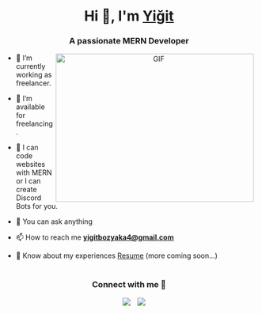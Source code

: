 <h1 align="center">Hi 👋, I'm <a href="https://yigitbozyaka.com" target="blank">
Yiğit</a></h1>
<h3 align="center">A passionate MERN Developer</h3>


<a target="_blank" align="center">
  <img align="right" top="500" height="300" width="400" alt="GIF" src="https://media.giphy.com/media/SWoSkN6DxTszqIKEqv/giphy.gif">
</a>

- 🔭 I’m currently working as freelancer.

- 🤝 I’m available for freelancing.

- 📝 I can code websites with MERN or I can create Discord Bots for you.

- 💬 You can ask anything

- 📫 How to reach me **yigitbozyaka4@gmail.com**

- 📄 Know about my experiences <a href="https://github.com/yigitbozyaka" target="blank">Resume</a> (more coming soon...)
<br/> <br/>



<h3 align="center" >Connect with me 🤝 </h3>
<p align="center">
	
	

 <div align="center"  class="icons-social" style="margin-left: 10px;">
        <a style="margin-left: 10px;"  target="_blank" href="https://www.linkedin.com/in/yigitbozyaka/">
			<img src="https://img.icons8.com/doodle/40/000000/linkedin--v2.png"></a>
        <a style="margin-left: 10px;" target="_blank" href="https://github.com/yigitbozyaka">
		<img src="https://img.icons8.com/doodle/40/000000/github--v1.png"></a>
      </div>

</p>

